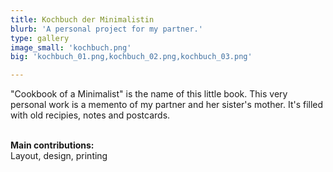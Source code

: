 ```yaml
---
title: Kochbuch der Minimalistin
blurb: 'A personal project for my partner.'
type: gallery
image_small: 'kochbuch.png'
big: 'kochbuch_01.png,kochbuch_02.png,kochbuch_03.png'

---
```


"Cookbook of a Minimalist" is the name of this little book. This very personal work is a memento of my partner and her sister's mother. It's filled with old recipies, notes and postcards. <br /><br />

**Main contributions:** <br />Layout, design, printing